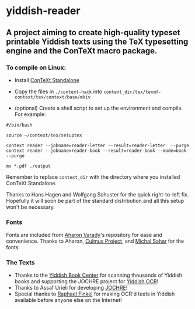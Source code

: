 # yiddish-reader
## A project aiming to create high-quality typeset printable Yiddish texts using the TeX typesetting engine and the ConTeXt macro package.


### To compile on Linux:
- Install [ConTeXt Standalone](https://www.contextgarden.net/ConTeXt_Standalone)

- Copy the files in `./context-hack` into `context_dir/tex/texmf-context/tex/context/base/mkiv`

- (optional) Create a shell script to set up the environment and compile. For example:

```
#/bin/bash

source ~/context/tex/setuptex

context reader --jobname=reader-letter --result=reader-letter  --purge
context reader --jobname=reader-book --result=reader-book --mode=book --purge

mv *.pdf ./output
```

Remember to replace `context_dir` with the directory where you installed ConTeXt Standalone.

Thanks to Hans Hagen and Wolfgang Schuster for the quick right-to-left fix. Hopefully it will soon be part of the standard distribution and all this setup won't be necessary.

### Fonts
Fonts are included from [Aharon Varady](https://github.com/aharonium/fonts)'s repository for ease and convenience. Thanks to Aharon, [Culmus Project](http://culmus.sourceforge.net/), and [Michal Sahar](https://github.com/MichalSahar) for the fonts.

### The Texts
- Thanks to the [Yiddish Book Center](https://www.yiddishbookcenter.org/) for scanning thousands of Yiddish books and supporting the JOCHRE project for [Yiddish OCR](https://ocr.yiddishbookcenter.org/)!
- Thanks to Assaf Urieli for developing [JOCHRE](https://github.com/urieli/jochre)!
- Special thanks to [Raphael Finkel](http://www.cs.uky.edu/~raphael/) for making OCR'd texts in Yiddish available before anyone else on the Internet!
